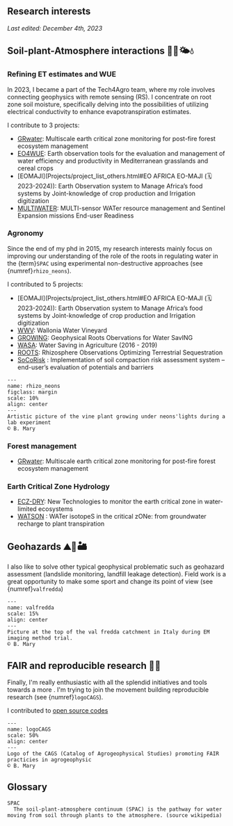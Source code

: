 ## Research interests

_Last edited: December 4th, 2023_

## Soil-plant-Atmosphere interactions 🌱🌳🌤️💧

### Refining ET estimates and WUE
In 2023, I became a part of the Tech4Agro team, where my role involves connecting geophysics with remote sensing (RS). I concentrate on root zone soil moisture, specifically delving into the possibilities of utilizing electrical conductivity to enhance evapotranspiration estimates. 

I contribute to 3 projects: 
- [GRwater](Projects/project_PI_coPI.html#GRwater (🗓️ 2025-2027)): Multiscale earth critical zone monitoring for post-fire forest ecosystem management
- [EO4WUE](Projects/project_list_others.html#EO4WUE (🗓️ 2023-2024)): Earth observation tools for the evaluation and management of water efficiency and productivity in Mediterranean grasslands and cereal crops
- [EOMAJI](Projects/project_list_others.html#EO AFRICA EO-MAJI (🗓️ 2023-2024)): Earth Observation system to Manage Africa’s food systems by Joint-knowledge of crop production and Irrigation digitization
- [MULTIWATER](Projects/project_list_others.html#MULTIWATER (🗓️ 2025-2028)): MULTI-sensor WATer resource management and Sentinel Expansion missions End-user Readiness

### Agronomy
Since the end of my phd in 2015, my research interests mainly focus on improving our understanding of the role of the roots in regulating water in the {term}`SPAC` using experimental non-destructive approaches (see {numref}`rhizo_neons`).

I contributed to 5 projects: 
- [EOMAJI](Projects/project_list_others.html#EO AFRICA EO-MAJI (🗓️ 2023-2024)): Earth Observation system to Manage Africa’s food systems by Joint-knowledge of crop production and Irrigation digitization
- [WWV](Projects/project_list_others.html#WWV (🗓️ 2024-2024)): Wallonia Water Vineyard
- [GROWING](Projects/Award_Grants/grant): Geophysical Roots Obervations for Water SavING
- [WASA](Projects/project_PI_coPI.html#WASA (🗓️ 2016 - 2019)): Water Saving in Agriculture  (2016 - 2019)
- [ROOTS](Projects/project_PI_coPI.html#ROOTS (🗓️ 2021 - Now)):  Rhizosphere Observations Optimizing Terrestrial Sequestration
- [SoCoRisk](Projects/project_PI_coPI.html#SoCoRisk (🗓️ 01/03/2021 - 28/02/2024)) : Implementation of soil compaction risk assessment system – end-user’s evaluation of potentials and barriers

```{figure} /img/flickr_pics/51155416189_da46d5911c_o.jpg
---
name: rhizo_neons
figclass: margin
scale: 10%
align: center
---
Artistic picture of the vine plant growing under neons'lights during a lab experiment
© B. Mary
```

### Forest management
- [GRwater](Projects/project_PI_coPI.html#GRwater (🗓️ 2025-2027)): Multiscale earth critical zone monitoring for post-fire forest ecosystem management

### Earth Critical Zone Hydrology

- [ECZ-DRY](Projects/project_list_others.html#ECZ-DRY (🗓️ 2019 - Now)): New Technologies to monitor the earth critical zone in water-limited ecosystems
- [WATSON](Projects/project_list_others.html#WATSON (🗓️ 09/2022 - 09/2024)) : WATer isotopeS in the critical zONe: from groundwater recharge to plant transpiration


## Geohazards ⛰🌊🏜️

I also like to solve other typical geophysical problematic such as geohazard assessment (landslide monitoring, landfill leakage detection). 
Field work is a great opportunity to make some sport and change its point of view (see {numref}`valfredda`)


```{figure} /img/EM_prospect_valfredda.jpg
---
name: valfredda
scale: 15%
align: center
---
Picture at the top of the val fredda catchment in Italy during EM imaging method trial.
© B. Mary
```

<!--
I contributed to 2 main projects: 
- and [others](Projects/projects)  
-->

## FAIR and reproducible research 🚀🎉

Finally, I'm really enthusiastic with all the splendid initiatives and tools towards a more . I'm trying to join the movement building reproducible research (see {numref}`logoCAGS`).

I contributed to [open source codes](Open_Codes/open_codes)  

```{figure} /img/logo_big.png
---
name: logoCAGS
scale: 50%
align: center
---
Logo of the CAGS (Catalog of Agrogeophysical Studies) promoting FAIR practicies in agrogeophysic
© B. Mary
```

## Glossary

```{glossary}
SPAC
  The soil-plant-atmosphere continuum (SPAC) is the pathway for water moving from soil through plants to the atmosphere. (source wikipedia)
```


